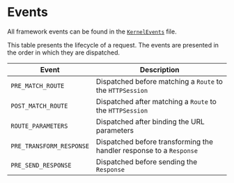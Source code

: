 # Events

All framework events can be found in the [`KernelEvents`](/src/main/java/Framework/KernelEvents.java) file. 

This table presents the lifecycle of a request. The events are presented in the order in which they are dispatched.

| Event | Description |
| --- | --- |
| `PRE_MATCH_ROUTE` | Dispatched before matching a `Route` to the `HTTPSession` |
| `POST_MATCH_ROUTE` | Dispatched after matching a `Route` to the `HTTPSession` |
| `ROUTE_PARAMETERS` | Dispatched after binding the URL parameters |
| `PRE_TRANSFORM_RESPONSE` | Dispatched before transforming the handler response to a `Response` |
| `PRE_SEND_RESPONSE` | Dispatched before sending the `Response` |
